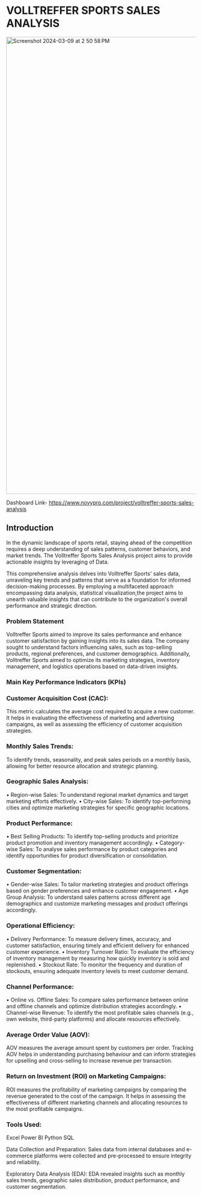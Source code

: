 # VOLLTREFFER SPORTS SALES ANALYSIS

<img width="1211" alt="Screenshot 2024-03-09 at 2 50 58 PM" src="https://github.com/prashantkapse01/Volltreffer-Sports/assets/140623790/deb2c503-7620-4692-b30e-ce3543f26de2">

Dashboard Link- https://www.novypro.com/project/volltreffer-sports-sales-analysis

## Introduction

In the dynamic landscape of sports retail, staying ahead of the competition requires a deep understanding of sales patterns, customer behaviors, and market trends. The Volltreffer Sports Sales Analysis project aims to provide actionable insights by leveraging of Data.

This comprehensive analysis delves into Volltreffer Sports' sales data, unraveling key trends and patterns that serve as a foundation for informed decision-making processes. By employing a multifaceted approach encompassing data analysis, statistical visualization,the project aims to unearth valuable insights that can contribute to the organization's overall performance and strategic direction.

### Problem Statement
Volltreffer Sports aimed to improve its sales performance and enhance customer satisfaction by gaining insights into its sales data. The company sought to understand factors influencing sales, such as top-selling products, regional preferences, and customer demographics. Additionally, Volltreffer Sports aimed to optimize its marketing strategies, inventory management, and logistics operations based on data-driven insights.

### Main Key Performance Indicators (KPIs)

### Customer Acquisition Cost (CAC): 
This metric calculates the average cost required to acquire a new customer. It helps in evaluating the effectiveness of marketing and advertising campaigns, as well as assessing the efficiency of customer acquisition strategies.

### Monthly Sales Trends:
To identify trends, seasonality, and peak sales periods on a monthly basis, allowing for better resource allocation and strategic planning.

### Geographic Sales Analysis:
•	Region-wise Sales: To understand regional market dynamics and target marketing efforts effectively.
•	City-wise Sales: To identify top-performing cities and optimize marketing strategies for specific geographic locations.
### Product Performance:
•	Best Selling Products: To identify top-selling products and prioritize product promotion and inventory management accordingly.
•	Category-wise Sales: To analyse sales performance by product categories and identify opportunities for product diversification or consolidation.

### Customer Segmentation:
•	Gender-wise Sales: To tailor marketing strategies and product offerings based on gender preferences and enhance customer engagement.
•	Age Group Analysis: To understand sales patterns across different age demographics and customize marketing messages and product offerings accordingly.

### Operational Efficiency:
•	Delivery Performance: To measure delivery times, accuracy, and customer satisfaction, ensuring timely and efficient delivery for enhanced customer experience.
•	Inventory Turnover Ratio: To evaluate the efficiency of inventory management by measuring how quickly inventory is sold and replenished.
•	Stockout Rate: To monitor the frequency and duration of stockouts, ensuring adequate inventory levels to meet customer demand.

### Channel Performance:
•	Online vs. Offline Sales: To compare sales performance between online and offline channels and optimize distribution strategies accordingly.
•	Channel-wise Revenue: To identify the most profitable sales channels (e.g., own website, third-party platforms) and allocate resources effectively.

### Average Order Value (AOV): 
AOV measures the average amount spent by customers per order. Tracking AOV helps in understanding purchasing behaviour and can inform strategies for upselling and cross-selling to increase revenue per transaction.

### Return on Investment (ROI) on Marketing Campaigns:
ROI measures the profitability of marketing campaigns by comparing the revenue generated to the cost of the campaign. It helps in assessing the effectiveness of different marketing channels and allocating resources to the most profitable campaigns.



### Tools Used:
Excel
Power BI
Python
SQL

Data Collection and Preparation:
Sales data from internal databases and e-commerce platforms were collected and pre-processed to ensure integrity and reliability.

Exploratory Data Analysis (EDA):
EDA revealed insights such as monthly sales trends, geographic sales distribution, product performance, and customer segmentation.

